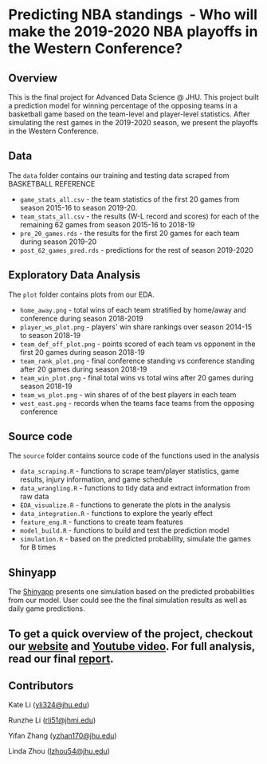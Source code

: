 # Predicting NBA standings  - Who will make the 2019-2020 NBA playoffs in the Western Conference?


## Overview
This is the final project for Advanced Data Science @ JHU. This project built a prediction model for winning percentage of the opposing teams in a basketball game based on the team-level and player-level statistics. After simulating the rest games in the 2019-2020 season, we present the playoffs in the Western Conference. 


## Data
The `data` folder contains our training and testing data scraped from BASKETBALL REFERENCE 
* `game_stats_all.csv` - the team statistics of the first 20 games from season 2015-16 to season 2019-20. 
* `team_stats_all.csv` - the results (W-L record and scores) for each of the remaining 62 games from season 2015-16 to 2018-19 
* `pre_20_games.rds` - the results for the first 20 games for each team during season 2019-20
* `post_62_games_pred.rds` - predictions for the rest of season 2019-2020

## Exploratory Data Analysis
The `plot` folder contains plots from our EDA. 
* `home_away.png` - total wins of each team stratified by home/away and conference during season 2018-2019
* `player_ws_plot.png` - players' win share rankings over season 2014-15 to season 2018-19 
* `team_def_off_plot.png` - points scored of each team vs opponent in the first 20 games during season 2018-19
* `team_rank_plot.png` - final conference standing vs conference standing after 20 games during season 2018-19
* `team_win_plot.png` - final total wins vs total wins after 20 games during season 2018-19
* `team_ws_plot.png` - win shares of of the best players in each team 
* `west_east.png` - records when the teams face teams from the opposing conference

## Source code
The `source` folder contains source code of the functions used in the analysis 
* `data_scraping.R` - functions to scrape team/player statistics, game results, injury information, and game schedule
* `data_wrangling.R` - functions to tidy data and extract information from raw data
* `EDA_visualize.R` - functions to generate the plots in the analysis 
* `data_integration.R` - functions to explore the yearly effect
* `feature_eng.R` - functions to create team features
* `model_build.R` - functions to build and test the prediction model 
* `simulation.R` - based on the predicted probability, simulate the games for B times

## Shinyapp

The [Shinyapp](https://kate-yueyi-li.shinyapps.io/nba_simulation_shiny/) presents one simulation based on the predicted probabilities from our model. User could see the the final simulation results as well as daily game predictions. 


## To get a quick overview of the project, checkout our [website](https://advds71x.github.io/NBAproj/) and [Youtube video](https://www.youtube.com/watch?v=nkDTnJeeuJs&feature=youtu.be). For full analysis, read our final [report](https://advds71x.github.io/nba_data_analysis/description). 

## Contributors
Kate Li (yli324@jhu.edu) 

Runzhe Li (rli51@jhmi.edu)

Yifan Zhang (yzhan170@jhu.edu)

Linda Zhou (lzhou54@jhu.edu)

